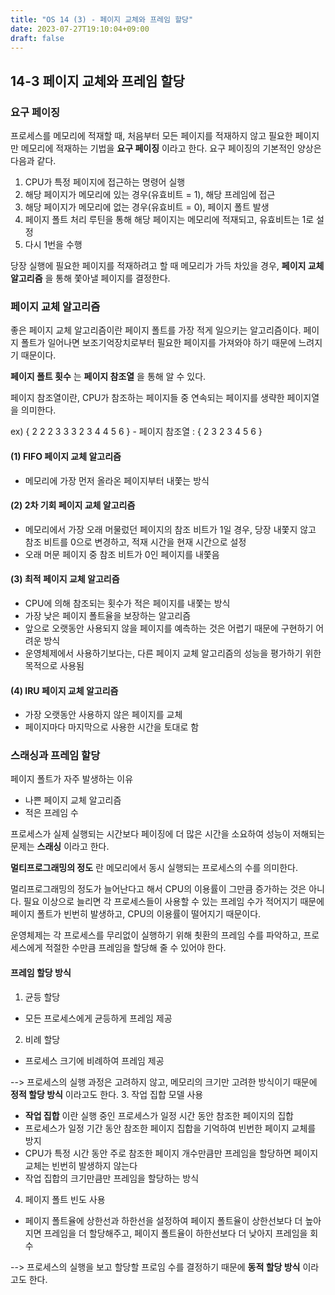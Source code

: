 ```yaml
---
title: "OS 14 (3) - 페이지 교체와 프레임 할당"
date: 2023-07-27T19:10:04+09:00
draft: false
---
```


## 14-3 페이지 교체와 프레임 할당
### 요구 페이징
프로세스를 메모리에 적재할 때, 처음부터 모든 페이지를 적재하지 않고 필요한 페이지만 메모리에 적재하는 기법을 **요구 페이징** 이라고 한다.
요구 페이징의 기본적인 양상은 다음과 같다.

1. CPU가 특정 페이지에 접근하는 명령어 실행
2. 해당 페이지가 메모리에 있는 경우(유효비트 = 1), 해당 프레임에 접근
3. 해당 페이지가 메모리에 없는 경우(유효비트 = 0), 페이지 폴트 발생
4. 페이지 폴트 처리 루틴을 통해 해당 페이지는 메모리에 적재되고, 유효비트는 1로 설정
5. 다시 1번을 수행

당장 실행에 필요한 페이지를 적재하려고 할 때 메모리가 가득 차있을 경우, **페이지 교체 알고리즘** 을 통해 쫓아낼 페이지를 결정한다.

### 페이지 교체 알고리즘
좋은 페이지 교체 알고리즘이란 페이지 폴트를 가장 적게 일으키는 알고리즘이다. 페이지 폴트가 일어나면 보조기억장치로부터 필요한 페이지를 가져와야 하기 때문에 느려지기 때문이다.

**페이지 폴트 횟수** 는 **페이지 참조열** 을 통해 알 수 있다.

페이지 참조열이란, CPU가 참조하는 페이지들 중 연속되는 페이지를 생략한 페이지열을 의미한다.

ex) { 2 2 2 3 3 3 2 3 4 4 5 6 } - 페이지 참조열 : { 2 3 2 3 4 5 6 }

#### (1) FIFO 페이지 교체 알고리즘
- 메모리에 가장 먼저 올라온 페이지부터 내쫓는 방식

#### (2) 2차 기회 페이지 교체 알고리즘
- 메모리에서 가장 오래 머물렀던 페이지의 참조 비트가 1일 경우, 당장 내쫓지 않고 참조 비트를 0으로 변경하고, 적재 시간을 현재 시간으로 설정
- 오래 머문 페이지 중 참조 비트가 0인 페이지를 내쫓음

#### (3) 최적 페이지 교체 알고리즘
- CPU에 의해 참조되는 횟수가 적은 페이지를 내쫓는 방식
- 가장 낮은 페이지 폴트율을 보장하는 알고리즘
- 앞으로 오랫동안 사용되지 않을 페이지를 예측하는 것은 어렵기 때문에 구현하기 어려운 방식
- 운영체제에서 사용하기보다는, 다른 페이지 교체 알고리즘의 성능을 평가하기 위한 목적으로 사용됨
#### (4) lRU 페이지 교체 알고리즘
- 가장 오랫동안 사용하지 않은 페이지를 교체
- 페이지마다 마지막으로 사용한 시간을 토대로 함

### 스래싱과 프레임 할당
페이지 폴트가 자주 발생하는 이유
- 나쁜 페이지 교체 알고리즘
- 적은 프레임 수

프로세스가 실제 실행되는 시간보다 페이징에 더 많은 시간을 소요하여 성능이 저해되는 문제는 **스래싱** 이라고 한다.

**멀티프로그래밍의 정도** 란 메모리에서 동시 실행되는 프로세스의 수를 의미한다.

멀리프로그래밍의 정도가 늘어난다고 해서 CPU의 이용률이 그만큼 증가하는 것은 아니다. 필요 이상으로 늘리면 각 프로세스들이 사용할 수 있는 프레임 수가 적어지기 때문에 페이지 폴트가 빈번히 발생하고, 
CPU의 이용률이 떨어지기 때문이다.

운영체제는 각 프로세스를 무리없이 실행하기 위해 쵯환의 프레임 수를 파악하고, 프로세스에게 적절한 수만큼 프레임을 할당해 줄 수 있어야 한다.

#### 프레임 할당 방식
1. 균등 할당
- 모든 프로세스에게 균등하게 프레임 제공
2. 비례 할당
- 프로세스 크기에 비례하여 프레임 제공

--> 프로세스의 실행 과정은 고려하지 않고, 메모리의 크기만 고려한 방식이기 때문에 **정적 할당 방식** 이라고도 한다.
3. 작업 집합 모델 사용
- **작업 집합** 이란 실행 중인 프로세스가 일정 시간 동안 참조한 페이지의 집합
- 프로세스가 일정 기간 동안 참조한 페이지 집합을 기억하여 빈번한 페이지 교체를 방지
- CPU가 특정 시간 동안 주로 참조한 페이지 개수만큼만 프레임을 할당하면 페이지 교체는 빈번히 발생하지 않는다
- 작업 집합의 크기만큼만 프레임을 할당하는 방식
4. 페이지 폴트 빈도 사용
- 페이지 폴트율에 상한선과 하한선을 설정하여 페이지 폴트율이 상한선보다 더 높아지면 프레임을 더 할당해주고, 페이지 폴트율이 하한선보다 더 낮아지  프레임을 회수

--> 프로세스의 실행을 보고 할당할 프로임 수를 결정하기 때문에 **동적 할당 방식** 이라고도 한다.